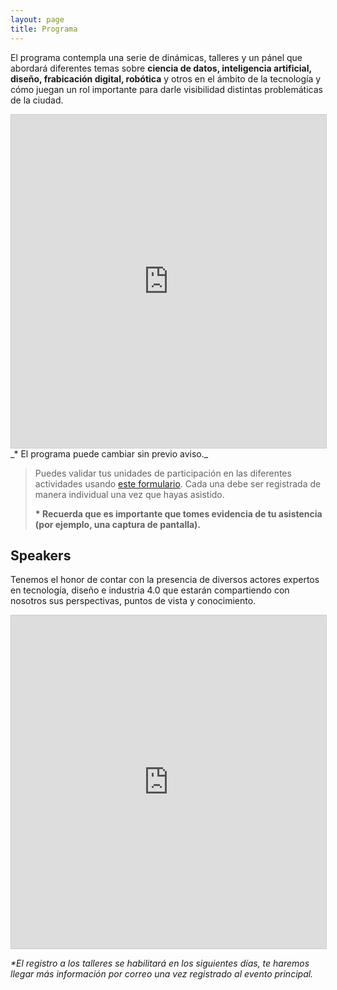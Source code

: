 ```yaml
---
layout: page
title: Programa
---
```


El programa contempla una serie de dinámicas, talleres y un pánel que abordará diferentes temas sobre <strong>ciencia de datos, inteligencia artificial, diseño, frabicación digital, robótica</strong> y otros en el ámbito de la tecnología y cómo juegan un rol importante para darle visibilidad distintas problemáticas de la ciudad.

<iframe class="airtable-embed" src="https://airtable.com/embed/shr0AqT5YcndCF6PZ?backgroundColor=red" frameborder="0" onmousewheel="" width="100%" height="533" style="background: transparent; border: 1px solid #ccc;"></iframe>
_* El programa puede cambiar sin previo aviso._

> Puedes validar tus unidades de participación en las  diferentes actividades usando [este formulario](/unidades).
> Cada una debe ser registrada de manera individual una vez que hayas asistido.
>
> __* Recuerda que es importante que tomes evidencia de tu asistencia (por ejemplo, una captura de pantalla).__

## Speakers

Tenemos el honor de contar con la presencia de diversos actores expertos en tecnología, diseño e industria 4.0 que estarán compartiendo con nosotros sus perspectivas, puntos de vista y conocimiento.

<iframe class="airtable-embed" src="https://airtable.com/embed/shrkJQaoi26VwFhzS?backgroundColor=red" frameborder="0" onmousewheel="" width="100%" height="533" style="background: transparent; border: 1px solid #ccc;"></iframe>

<!-- No pierdas tu oportunidad y regístrate a los talleres: <a class="btn btn-primary btn-sm" href="#" target="_blank">¡Regístrate!</a> -->
_*El registro a los talleres se habilitará en los siguientes días, te haremos llegar más información por correo una vez registrado al evento principal._
